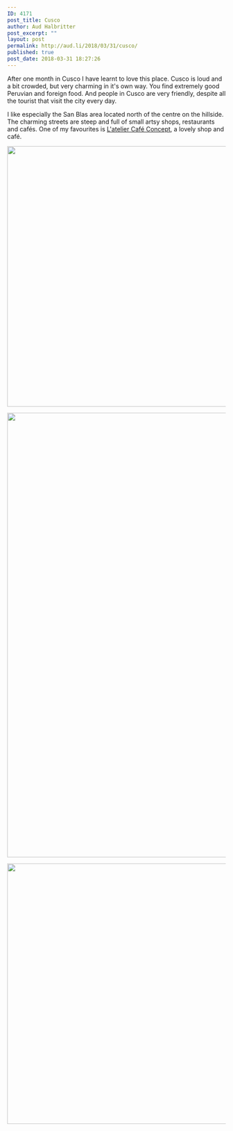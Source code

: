 ```yaml
---
ID: 4171
post_title: Cusco
author: Aud Halbritter
post_excerpt: ""
layout: post
permalink: http://aud.li/2018/03/31/cusco/
published: true
post_date: 2018-03-31 18:27:26
---
```

After one month in Cusco I have learnt to love this place. Cusco is loud and a bit crowded, but very charming in it's own way. You find extremely good Peruvian and foreign food. And people in Cusco are very friendly, despite all the tourist that visit the city every day.

I like especially the San Blas area located north of the centre on the hillside. The charming streets are steep and full of small artsy shops, restaurants and cafés. One of my favourites is <a href="https://www.facebook.com/lateliercafeconcept/">L'atelier Café Concept</a>, a lovely shop and café.

<a href="http://aud.li/wp-content/uploads/2018/03/MG_9772.jpg"><img class="alignnone size-large wp-image-4172" src="http://aud.li/wp-content/uploads/2018/03/MG_9772-1024x683.jpg" alt="" width="900" height="600" /></a>

<a href="http://aud.li/wp-content/uploads/2018/03/MG_9779.jpg"><img class="alignnone size-large wp-image-4173" src="http://aud.li/wp-content/uploads/2018/03/MG_9779-683x1024.jpg" alt="" width="683" height="1024" /></a>

<a href="http://aud.li/wp-content/uploads/2018/03/MG_9768.jpg"><img class="alignnone size-large wp-image-4175" src="http://aud.li/wp-content/uploads/2018/03/MG_9768-1024x683.jpg" alt="" width="900" height="600" /></a>